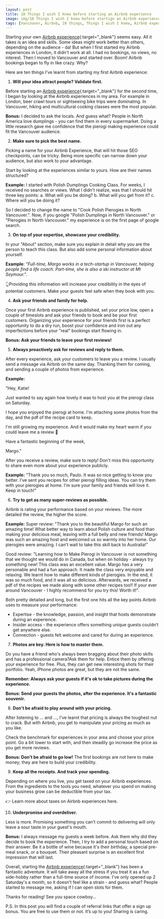 ```yaml
---
layout: post
title: 10 Things I wish I knew before starting an Airbnb experience
image: img/10 Things I wish I knew before startign an Airbnb experience.png
tags: [Vancouver, Airbnb, 10 things, Things I wish I knew, Airbnb experiences]
---
```


Starting your own [Airbnb experience](https://www.airbnb.ca/x/ggantner){:target="_blank"} seems easy. All it takes is an idea and skills. Some ideas might work better than others, depending on the audience - da! But when I first started my Airbnb experiences in London, it didn't work at all. I had no bookings, no views, no interest. Then I moved to Vancouver and started over. Boom! Airbnb bookings began to fly in like crazy. Why? 

Here are ten things I've learnt from starting my first Airbnb experience:

1. **Will your idea attract people? Validate first.** 

Before starting an [Airbnb experience](https://www.airbnb.ca/x/ggantner){:target="_blank"} for the second time, I began by looking at the Airbnb experiences in my area. For example in London, beer crawl tours or sightseeing bike trips were dominating. In Vancouver, hiking and multicultural cooking classes were the most popular. 

**Bonus:** I decided to ask the locals. And guess what? People in North America love dumplings - you can find them in every supermarket. Doing a little research gave me confidence that the pierogi making experience could fit the Vancouver audience. 

2. **Make sure to pick the best name.**

Picking a name for your Airbnb Experience, that will hit those SEO checkpoints, can be tricky. Being more specific can narrow down your audience, but also work to your advantage. 

Start by looking at the experiences similar to yours. How are their names structured? 

**Example:** I started with Polish Dumplings Cooking Class. For weeks, I received no searches or views. What I didn't realize, was that I should hit three key points: 
    a. What will you be doing?
    b. What will you get from it?
    c. Where will you be doing it?

So I decided to change the name to "Cook Polish Pierogies in North Vancouver.". Now, if you google "Polish Dumplings in North Vancouver." or  "Pierogies in North Vancouver." my experience is on the first page of google search. 

3. **On top of your expertise, showcase your credibility.**

In your "About" section, make sure you explain in detail why you are the person to teach this class. But also add some personal information about yourself. 

**Example**: *"Full-time, Margo works in a tech-startup in Vancouver, helping people find a life coach. Part-time, she is also a ski instructor at Mt Seymour."*. 

👆Providing this information will increase your credibility in the eyes of potential customers. Make your guests feel safe when they book with you. 

4. **Ask your friends and family for help.**

Once your first Airbnb experience is published, set your price low, open a couple of timeslots and ask your friends to book and be your first customers. Organizing your experience for your friends first is a perfect opportunity to do a dry run, boost your confidence and iron out any imperfections before your "real" bookings start flowing in. 

**Bonus: Ask your friends to leave your first reviews!**

5. **Always proactively ask for reviews and reply to them.**

After every experience, ask your customers to leave you a review. I usually send a message via Airbnb on the same day. Thanking them for coming, and sending a couple of photos from experience. 

**Example:**

"Hey, Katie! 

Just wanted to say again how lovely it was to host you at the pierogi class on Saturday. 

I hope you enjoyed the pierogi at home. I'm attaching some photos from the day, and the pdf of the recipe card to keep. 

I'm still growing my experience. And it would make my heart warm if you could leave me a review 🙏

Have a fantastic beginning of the week, 

Margo."

After you receive a review, make sure to reply! Don't miss this opportunity to share even more about your experience publicly.

**Example:** "Thank you so much, Paulo. It was so nice getting to know you better. I've sent you recipes for other pierogi filling ideas. You can try them with your pierogies at home. I'm sure your family and friends will love it. Keep in touch!"

6. **Try to get as many super-reviews as possible.**

Airbnb is rating your performance based on your reviews. The more detailed the review, the higher the score. 

**Example:**
Super review: "Thank you to the beautiful Margo for such an amazing time! What better way to learn about Polish culture and food than making your delicious meal, leaving with a full belly and new friends! Margo was such an amazing host and welcomed us so warmly into her home. Our pierogies were amazing. I can't wait to take this skill back to Australia!" 

Good review: "Learning how to Make Pierogi in Vancouver is not something that we thought we would do in Canada, but when on holiday - always try something new! This class was an excellent value. Margo has a very personable and had a fun approach. It made the class very enjoyable and relaxing. We learnt how to make different kinds of pierogies. In the end, it was so much food, and it was all so delicious. Afterwards, we received a pdf of the recipes we made along with some other recipes too!! If your ever around Vancouver - I highly recommend for you try this! Worth it!". 

Both pretty detailed and long, but the first one hits all the key points Airbnb uses to measure your performance:
- Expertise - the knowledge, passion, and insight that hosts demonstrate during an experience.
- Insider access - the experience offers something unique guests couldn’t get anywhere else.
- Connection - guests felt welcome and cared for during an experience.

7. **Photos are key. Here is how to master them.**

Do you have a friend who's always been bragging about their photo skills and has a professional camera?Ask them for help. Entice them by offering your experience for free. Plus, they can get new interesting shots for their portfolio. Yeah, iPhone photos are great, but they are not the same. 

**Remember: Always ask your guests if it's ok to take pictures during the experience.** 

**Bonus: Send your guests the photos, after the experience. It's a fantastic souvenir.**

8. **Don't be afraid to play around with your pricing.**

After listening to ... and ..., I've learnt that pricing is always the toughest nut to crack. But with Airbnb, you get to manipulate your pricing as much as you like. 

Check the benchmark for experiences in your area and choose your price point. Go a bit lower to start with, and then steadily go increase the price as you get more reviews. 

**Bonus: Don't be afraid to go low!** The first bookings are not here to make money; they are here to build your credibility. 

9. **Keep all the receipts. And track your spending.**

Depending on where you live, you get taxed on your Airbnb experiences. From the ingredients to the tools you need, whatever you spend on making your business grow can be deductible from your tax. 

👉 Learn more about taxes on Airbnb experiences here.

10. **Underpromise and overdeliver.**

Less is more. Promising something you can't commit to delivering will only leave a sour taste in your guest's mouth. 

**Bonus:** I always message my guests a week before. Ask them why did they decide to book the experience. Then, I try to add a personal touch based on their answer. Be it a bottle of wine because it's their birthday, a special pre-meal snack, or a bouquet. Their pleasant surprise is an excellent first impression that will last. 


Overall, starting the [Airbnb experience](https://www.airbnb.ca/x/ggantner){:target="_blank"} has been a fantastic adventure. It will take away all the stress if you treat it as a fun side-hobby rather than a full-time source of income. I've only opened up 2 Saturday's a month, so it doesn't feel like a strain - and guess what? People started to message me, asking if I can open slots for them. 

Thanks for reading! See you space cowboy...


P.S. In this post you will find a couple of referral links that offer a sign up bonus. You are free to use them or not. It’s up to you! Sharing is caring.